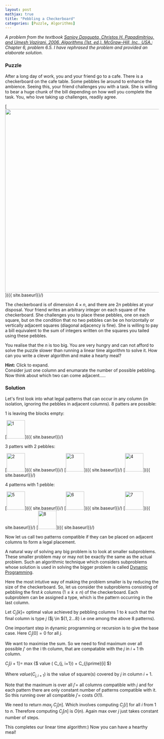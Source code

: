 ```yaml
---
layout: post
mathjax: true
title: "Pebbling a Checkerboard"
categories: [Puzzle, Algorithms]
---
```


*A problem from the textbook [Sanjoy Dasgupta, Christos H. Papadimitriou, and Umesh Vazirani. 2006. Algorithms (1st. ed.). McGraw-Hill, Inc., USA.](https://dl.acm.org/doi/10.5555/1177299#cited-by-sec); Chapter 6, problem 6.5. I have rephrased the problem and provided an elaborate solution.*

### Puzzle
After a long day of work, you and your friend go to a cafe. There is a checkerboard on the cafe table. Some pebbles lie around to enhance the ambience. Seeing this, your friend challenges you with a task. She is willing to bear a huge chunk of the bill depending on how well you complete the task. You, who love taking up challenges, readily agree. 

[<img src="{{ site.baseurl}}/images/Post1/P1_1.png" alt="" width="600" />]({{ site.baseurl}}/)

The checkerboard is of dimension $4 \times n$, and there are $2n$ pebbles at your disposal. Your friend writes an arbitrary integer on each square of the checkerboard. She challenges you to place these pebbles, one on each square, but on the condition that no two pebbles can be on horizontally or vertically adjacent squares (diagonal adjacency is fine). She is willing to pay a bill equivalent to the sum of integers written on the squares you tailed using these pebbles. 

You realise that the $n$ is too big. You are very hungry and can not afford to solve the puzzle slower than running a linear time algorithm to solve it. How can you write a clever algorithm and make a hearty meal?

<div class="hint-box info">
  <div class="hint-box-header">
    <strong>Hint:</strong> Click to expand.
  </div>
  <div class="hint-box-content">
    Consider just one column and enumarate the number of possible pebbling. Now think about which two can come adjacent..... 
  </div>
</div>

### Solution

Let's first look into what legal patterns that can occur in any column (in isolation, ignoring
the pebbles in adjacent columns).
8 patters are possible:

1 is leaving the blocks empty:

[<img src="{{ site.baseurl}}/images/Post1/P1_2.png" alt="1" width="60" />]({{ site.baseurl}}/)


3 patters with 2 pebbles:

[<img src="{{ site.baseurl}}/images/Post1/P1_3.png" alt="2" width="60" />]({{ site.baseurl}}/)
[<img src="{{ site.baseurl}}/images/Post1/P1_4.png" alt="3" width="60" />]({{ site.baseurl}}/)
[<img src="{{ site.baseurl}}/images/Post1/P1_5.png" alt="4" width="60" />]({{ site.baseurl}}/)

4 patterns with 1 pebble:

[<img src="{{ site.baseurl}}/images/Post1/P1_6.png" alt="5" width="60" />]({{ site.baseurl}}/)
[<img src="{{ site.baseurl}}/images/Post1/P1_7.png" alt="6" width="60" />]({{ site.baseurl}}/)
[<img src="{{ site.baseurl}}/images/Post1/P1_8.png" alt="7" width="60" />]({{ site.baseurl}}/)
[<img src="{{ site.baseurl}}/images/Post1/P1_9.png" alt="8" width="60" />]({{ site.baseurl}}/)


Now let us call two patterns compatible if they can be placed on adjacent columns to form a legal placement.

A natural way of solving any big problem is to look at smaller subproblems. These smaller problem may or may not be exactly the same as the actual problem. Such an algorithmic technique which considers subproblems whose solution is used in solving the bigger problem is called [Dynamic Programming](https://o-qcblog.github.io/note/algorithms/Dynamic-Programming/). 

Here the most intutive way of making the problem smaller is by reducing the size of the checkerboard. So, let us consider the subproblems consisting of pebbling the first $k$ columns ($1 \leq k \leq n$) of the checkerboard. Each subproblem can be assigned a type, which is the pattern occurring in the last column.

Let $C_j[k] =$ optimal value achieved by pebbling columns 1 to $k$ such that the final column is type $j$ ($j \in ${$1,2 \dots 8$} i.e one among the above 8 patterns). 

One important step in dynamic programming or recursion is to give the base case. Here $C_j[0] = 0$ for all $j$.

We want to maximise the sum. So we need to find maximum over all possible $j\prime$ on the i th column, that are compatable with the $j$ in $i+1$ th column. 

$C_j[i+1] =$ max {$ value ( C_{j, i+1}) + C_{j\prime}[i] $}

Where $value( C_{j, i+1})$ is the value of square(s) covered by $j$ in column $i+1$.

Note that the maximum is over all $j\prime =$ all columns compatible with $j$ and for each pattern there are only constant number of patterns compatible with it. So this running over all compatible $j\prime =$ costs $O (1)$.

We need to return $max_j$ $C_j[n]$. Which involves computing $C_j[i]$ for all $i$ from 1 to $n$. Therefore computing $C_j[n]$ is $O (n)$. Again max over $j$ just takes constant number of steps.

This completes our linear time algorithm:) Now you can have a hearthy meal!

<html>
  <head>
    <title>Pebbling a Checkerboard</title>
    <script type="application/ld+json">
    {
      "@context": "https://schema.org",
      "@type": "BlogPosting",
      "headline": "Pebbling a Checkerboard",
      "image": [
        "{{ site.baseurl}}/images/Post1/P1_1.png"
       ],
      "datePublished": "2024-05-29T08:00:00+05:30",
      "dateModified": "2024-05-29T08:00:00+05:30",
      "author": [{
          "@type": "Person",
          "name": "Padmapriya S",
          "url": "https://o-qcblog.github.io/about/"
        }]
    }
    </script>
  </head>
  <body>
  </body>
</html>

